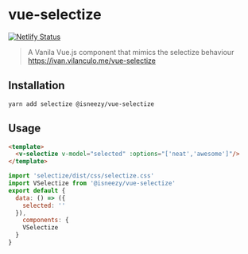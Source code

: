 # vue-selectize
[![Netlify Status](https://api.netlify.com/api/v1/badges/613ef38b-8369-42fa-a744-60856cd37b18/deploy-status)](https://app.netlify.com/sites/vue-selectize/deploys)

> A Vanila Vue.js component that mimics the selectize behaviour
https://ivan.vilanculo.me/vue-selectize

## Installation
`yarn add selectize @isneezy/vue-selectize`

## Usage
```html
<template>
  <v-selectize v-model="selected" :options="['neat','awesome']"/>
</template>
```

```js
import 'selectize/dist/css/selectize.css'
import VSelectize from '@isneezy/vue-selectize'
export default {
  data: () => ({
    selected: ''
  }),
    components: {
    VSelectize
  }
}
```